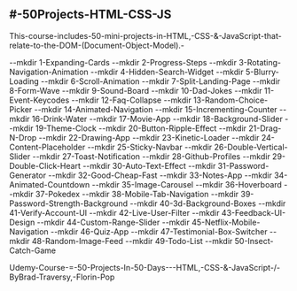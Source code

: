 #-50Projects-HTML-CSS-JS
-
This-course-includes-50-mini-projects-in-HTML,-CSS-&-JavaScript-that-relate-to-the-DOM-(Document-Object-Model).-

--mkdir 1-Expanding-Cards
--mkdir 2-Progress-Steps
--mkdir 3-Rotating-Navigation-Animation
--mkdir 4-Hidden-Search-Widget
--mkdir 5-Blurry-Loading
--mkdir 6-Scroll-Animation
--mkdir 7-Split-Landing-Page
--mkdir 8-Form-Wave
--mkdir 9-Sound-Board
--mkdir 10-Dad-Jokes
--mkdir 11-Event-Keycodes
--mkdir 12-Faq-Collapse
--mkdir 13-Random-Choice-Picker
--mkdir 14-Animated-Navigation
--mkdir 15-Incrementing-Counter
--mkdir 16-Drink-Water
--mkdir 17-Movie-App
--mkdir 18-Background-Slider
--mkdir 19-Theme-Clock
--mkdir 20-Button-Ripple-Effect
--mkdir 21-Drag-N-Drop
--mkdir 22-Drawing-App
--mkdir 23-Kinetic-Loader
--mkdir 24-Content-Placeholder
--mkdir 25-Sticky-Navbar
--mkdir 26-Double-Vertical-Slider
--mkdir 27-Toast-Notification
--mkdir 28-Github-Profiles
--mkdir 29-Double-Click-Heart
--mkdir 30-Auto-Text-Effect
--mkdir 31-Password-Generator
--mkdir 32-Good-Cheap-Fast
--mkdir 33-Notes-App
--mkdir 34-Animated-Countdown
--mkdir 35-Image-Carousel
--mkdir 36-Hoverboard
--mkdir 37-Pokedex
--mkdir 38-Mobile-Tab-Navigation
--mkdir 39-Password-Strength-Background
--mkdir 40-3d-Background-Boxes
--mkdir 41-Verify-Account-UI
--mkdir 42-Live-User-Filter
--mkdir 43-Feedback-UI-Design
--mkdir 44-Custom-Range-Slider
--mkdir 45-Netflix-Mobile-Navigation
--mkdir 46-Quiz-App
--mkdir 47-Testimonial-Box-Switcher
--mkdir 48-Random-Image-Feed
--mkdir 49-Todo-List
--mkdir 50-Insect-Catch-Game

Udemy-Course-=-50-Projects-In-50-Days---HTML,-CSS-&-JavaScript-/-ByBrad-Traversy,-Florin-Pop
